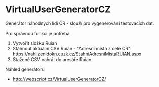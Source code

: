 # VirtualUserGeneratorCZ

Generátor náhodných lidí ČR - slouží pro vygenerování testovacích dat.

Pro správnou funkci je potřeba
1. Vytvořit složku Ruian
2. Stáhnout aktuální CSV Ruian - "Adresní místa z celé ČR": https://nahlizenidokn.cuzk.cz/StahniAdresniMistaRUIAN.aspx
3. Stažené CSV nahrát do aresáře Ruian.


Náhled generátoru
- http://webscript.cz/VirtualUserGeneratorCZ/

